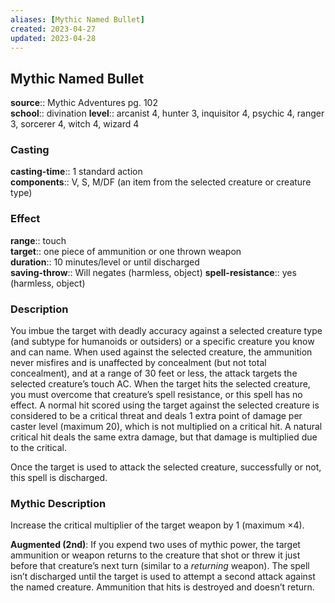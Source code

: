```yaml
---
aliases: [Mythic Named Bullet]
created: 2023-04-27
updated: 2023-04-28
---
```


## Mythic Named Bullet

**source**:: Mythic Adventures pg. 102  
**school**:: divination
**level**:: arcanist 4, hunter 3, inquisitor 4, psychic 4, ranger 3, sorcerer 4, witch 4, wizard 4

### Casting

**casting-time**:: 1 standard action  
**components**:: V, S, M/DF (an item from the selected creature or creature type)

### Effect

**range**:: touch  
**target**:: one piece of ammunition or one thrown weapon  
**duration**:: 10 minutes/level or until discharged  
**saving-throw**:: Will negates (harmless, object)
**spell-resistance**:: yes (harmless, object)

### Description

You imbue the target with deadly accuracy against a selected creature type (and subtype for humanoids or outsiders) or a specific creature you know and can name. When used against the selected creature, the ammunition never misfires and is unaffected by concealment (but not total concealment), and at a range of 30 feet or less, the attack targets the selected creature’s touch AC. When the target hits the selected creature, you must overcome that creature’s spell resistance, or this spell has no effect. A normal hit scored using the target against the selected creature is considered to be a critical threat and deals 1 extra point of damage per caster level (maximum 20), which is not multiplied on a critical hit. A natural critical hit deals the same extra damage, but that damage is multiplied due to the critical.  
  
Once the target is used to attack the selected creature, successfully or not, this spell is discharged.

### Mythic Description

Increase the critical multiplier of the target weapon by 1 (maximum ×4).  
  
**Augmented (2nd)**: If you expend two uses of mythic power, the target ammunition or weapon returns to the creature that shot or threw it just before that creature’s next turn (similar to a *returning* weapon). The spell isn’t discharged until the target is used to attempt a second attack against the named creature. Ammunition that hits is destroyed and doesn’t return.
